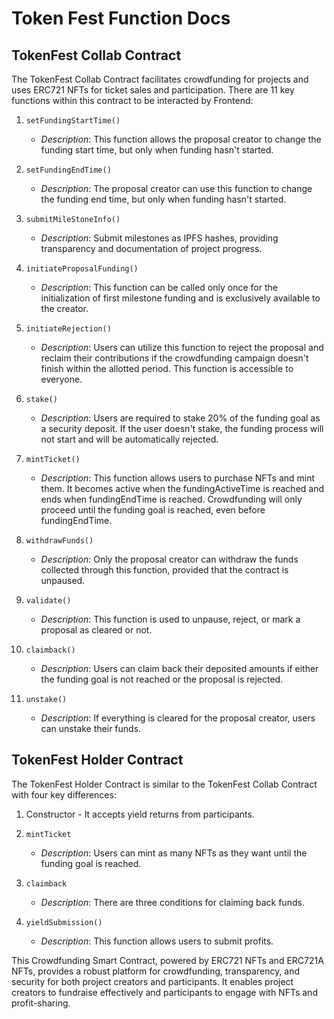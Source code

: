 # Token Fest Function Docs

## TokenFest Collab Contract
The TokenFest Collab Contract facilitates crowdfunding for projects and uses ERC721 NFTs for ticket sales and participation. There are 11 key functions within this contract to be interacted by Frontend:

1. `setFundingStartTime()`
    - *Description*: This function allows the proposal creator to change the funding start time, but only when funding hasn't started.

2. `setFundingEndTime()`
    - *Description*: The proposal creator can use this function to change the funding end time, but only when funding hasn't started.

3. `submitMileStoneInfo()`
    - *Description*: Submit milestones as IPFS hashes, providing transparency and documentation of project progress.

4. `initiateProposalFunding()`
    - *Description*: This function can be called only once for the initialization of first milestone funding and is exclusively available to the creator.

5. `initiateRejection()`
    - *Description*: Users can utilize this function to reject the proposal and reclaim their contributions if the crowdfunding campaign doesn't finish within the allotted period. This function is accessible to everyone.

6. `stake()`
    - *Description*: Users are required to stake 20% of the funding goal as a security deposit. If the user doesn't stake, the funding process will not start and will be automatically rejected.

7. `mintTicket()`
    - *Description*: This function allows users to purchase NFTs and mint them. It becomes active when the fundingActiveTime is reached and ends when fundingEndTime is reached. Crowdfunding will only proceed until the funding goal is reached, even before fundingEndTime.

8. `withdrawFunds()`
    - *Description*: Only the proposal creator can withdraw the funds collected through this function, provided that the contract is unpaused.

9. `validate()`
    - *Description*: This function is used to unpause, reject, or mark a proposal as cleared or not.

10. `claimback()`
    - *Description*: Users can claim back their deposited amounts if either the funding goal is not reached or the proposal is rejected.

11. `unstake()`
    - *Description*: If everything is cleared for the proposal creator, users can unstake their funds.

## TokenFest Holder Contract
The TokenFest Holder Contract is similar to the TokenFest Collab Contract with four key differences:

1. Constructor - It accepts yield returns from participants.

2. `mintTicket`
    - *Description*: Users can mint as many NFTs as they want until the funding goal is reached.

3. `claimback`
    - *Description*: There are three conditions for claiming back funds.

4. `yieldSubmission()`
    - *Description*: This function allows users to submit profits.

This Crowdfunding Smart Contract, powered by ERC721 NFTs and ERC721A NFTs, provides a robust platform for crowdfunding, transparency, and security for both project creators and participants. It enables project creators to fundraise effectively and participants to engage with NFTs and profit-sharing.

